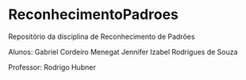 # ReconhecimentoPadroes
Repositório da disciplina de Reconhecimento de Padrões

Alunos: 
Gabriel Cordeiro Menegat
Jennifer Izabel Rodrigues de Souza
        
        
Professor: Rodrigo Hubner
